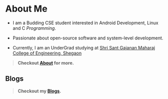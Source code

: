 # About Me
- I am a Budding CSE student interested in Android Development, Linux and C *Programming*.

- Passionate about open-source software and system-level development.

- Currently, I am an UnderGrad studying at [Shri Sant Gajanan Maharaj College of Engineering, Shegaon](https://ssgmce.ac.in)

> **Checkout [About](/about) for more.**

## Blogs
> **Checkout my [Blogs](/blogs/_index).**


